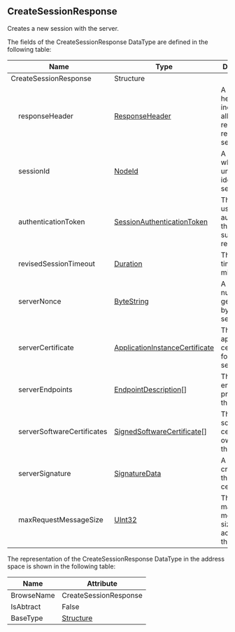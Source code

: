 <!-- datatype -->
## CreateSessionResponse
Creates a new session with the server.  
<!-- end of description -->
The fields of the CreateSessionResponse DataType are defined in the following table:  

|Name|Type|Description|
|---|---|---|
|CreateSessionResponse|Structure||
|&nbsp;&nbsp;&nbsp;&nbsp;responseHeader|[ResponseHeader](../../../Part4/Services/ResponseHeader/readme.md)|A standard header included in all responses returned by servers.|
|&nbsp;&nbsp;&nbsp;&nbsp;sessionId|[NodeId](../../../Part3/DataTypes/NodeId/readme.md)|A identifier which uniquely identifies the session.|
|&nbsp;&nbsp;&nbsp;&nbsp;authenticationToken|[SessionAuthenticationToken](../../../Part4/DataTypes/SessionAuthenticationToken/readme.md)|The token used to authenticate the client in subsequent requests.|
|&nbsp;&nbsp;&nbsp;&nbsp;revisedSessionTimeout|[Duration](../../../Part3/DataTypes/Duration/readme.md)|The session timeout in milliseconds.|
|&nbsp;&nbsp;&nbsp;&nbsp;serverNonce|[ByteString](../../../Part3/DataTypes/ByteString/readme.md)|A random number generated by the server.|
|&nbsp;&nbsp;&nbsp;&nbsp;serverCertificate|[ApplicationInstanceCertificate](../../../Part4/DataTypes/ApplicationInstanceCertificate/readme.md)|The application certificate for the server.|
|&nbsp;&nbsp;&nbsp;&nbsp;serverEndpoints|[EndpointDescription](../../../Part4/DataTypes/EndpointDescription/readme.md)[]|The endpoints provided by the server.|
|&nbsp;&nbsp;&nbsp;&nbsp;serverSoftwareCertificates|[SignedSoftwareCertificate](../../../Part4/DataTypes/SignedSoftwareCertificate/readme.md)[]|The software certificates owned by the server.|
|&nbsp;&nbsp;&nbsp;&nbsp;serverSignature|[SignatureData](../../../Part4/Services/SignatureData/readme.md)|A signature created with the server certificate.|
|&nbsp;&nbsp;&nbsp;&nbsp;maxRequestMessageSize|[UInt32](../../../Part3/DataTypes/UInt32/readme.md)|The maximum message size accepted by the server.|

The representation of the CreateSessionResponse DataType in the address space is shown in the following table:  

|Name|Attribute|
|---|---|
|BrowseName|CreateSessionResponse|
|IsAbtract|False|
|BaseType|[Structure](../../../Part3/DataTypes/Structure/readme.md)|

